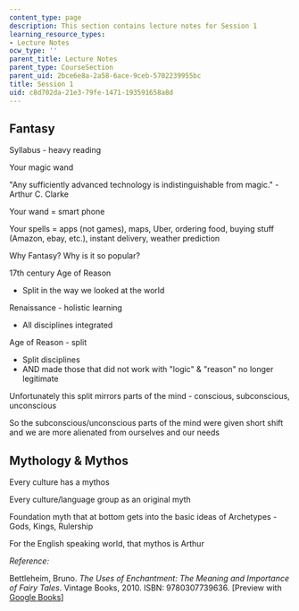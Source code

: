 ```yaml
---
content_type: page
description: This section contains lecture notes for Session 1
learning_resource_types:
- Lecture Notes
ocw_type: ''
parent_title: Lecture Notes
parent_type: CourseSection
parent_uid: 2bce6e8a-2a58-6ace-9ceb-5702239955bc
title: Session 1
uid: c8d702da-21e3-79fe-1471-193591658a8d
---
```


Fantasy
-------

Syllabus - heavy reading

Your magic wand

"Any sufficiently advanced technology is indistinguishable from magic." - Arthur C. Clarke

Your wand = smart phone

Your spells = apps (not games), maps, Uber, ordering food, buying stuff (Amazon, ebay, etc.), instant delivery, weather prediction

Why Fantasy? Why is it so popular?

17th century Age of Reason

*   Split in the way we looked at the world

Renaissance - holistic learning

*   All disciplines integrated

Age of Reason - split

*   Split disciplines
*   AND made those that did not work with "logic" & "reason" no longer legitimate

Unfortunately this split mirrors parts of the mind - conscious, subconscious, unconscious

So the subconscious/unconscious parts of the mind were given short shift and we are more alienated from ourselves and our needs

Mythology & Mythos
------------------

Every culture has a mythos

Every culture/language group as an original myth

Foundation myth that at bottom gets into the basic ideas of Archetypes - Gods, Kings, Rulership

For the English speaking world, that mythos is Arthur

_Reference:_

Bettleheim, Bruno. _The Uses of Enchantment: The Meaning and Importance of Fairy Tales_. Vintage Books, 2010. ISBN: 9780307739636. \[Preview with [Google Books](https://books.google.com/books?id=7WiODQAAQBAJ&lpg=PP1&pg=PP1#v=onepage&q&f=false)\]